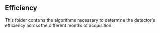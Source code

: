 ## Efficiency

This folder contains the algorithms necessary to determine the detector's efficiency across the different months of acquisition.
